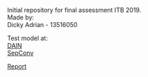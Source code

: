 Initial repository for final assessment ITB 2019.<br/>
Made by:<br/>
Dicky Adrian - 13516050

Test model at: <br/>
[DAIN](https://github.com/baowenbo/DAIN)<br/>
[SepConv](https://github.com/sniklaus/pytorch-sepconv)<br/>

[Report](./report.ipynb)